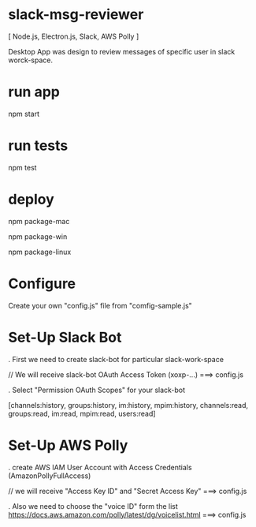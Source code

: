# slack-msg-reviewer
[ Node.js, Electron.js, Slack, AWS Polly ]

Desktop App was design to review messages of specific user in slack worck-space.


# run app
npm start

# run tests
npm test

# deploy
npm package-mac

npm package-win

npm package-linux


# Configure
Create your own "config.js" file from "comfig-sample.js"


# Set-Up Slack Bot
. First we need to create slack-bot for particular slack-work-space

// We will receive slack-bot OAuth Access Token (xoxp-...) ===> config.js

. Select "Permission OAuth Scopes" for your slack-bot 

[channels:history, groups:history, im:history, mpim:history, channels:read, groups:read, im:read, mpim:read, users:read]


# Set-Up AWS Polly
. create AWS IAM User Account with Access Credentials (AmazonPollyFullAccess)

// we will receive "Access Key ID" and "Secret Access Key" ===> config.js

. Also we need to choose the "voice ID" form the list https://docs.aws.amazon.com/polly/latest/dg/voicelist.html ===> config.js
